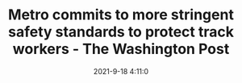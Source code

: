 ---
"title": "Metro commits to more stringent safety standards to protect track workers - The Washington Post"
"date": "2021-9-18 4:11:0"
"feed_name": "GOOGLENEWSCONSTRUCTION"
"feed_website": "https://news.google.com/search?q=construction%2Bincident&hl=en-US&gl=US&ceid=US:en"
"feed_rss": "https://news.google.com/rss/search?q=construction%2Bincident&hl=en-US&gl=US&ceid=US:en"
"link": "https://www.washingtonpost.com/transportation/2021/09/17/metro-wmata-track-workers-rail-transit/"
"file": "_posts/2021-1-1-98ede95e5831f5bfb89b8c216d320c1659b877e5.md"
"accident": "1"
"drilling": "0"
"dead": "0"
"injured": "0"
---